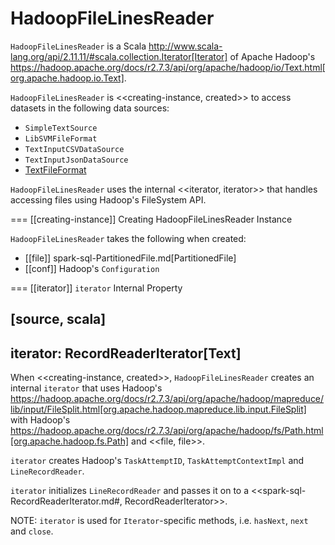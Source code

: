 # HadoopFileLinesReader

`HadoopFileLinesReader` is a Scala http://www.scala-lang.org/api/2.11.11/#scala.collection.Iterator[Iterator] of Apache Hadoop's https://hadoop.apache.org/docs/r2.7.3/api/org/apache/hadoop/io/Text.html[org.apache.hadoop.io.Text].

`HadoopFileLinesReader` is <<creating-instance, created>> to access datasets in the following data sources:

* `SimpleTextSource`
* `LibSVMFileFormat`
* `TextInputCSVDataSource`
* `TextInputJsonDataSource`
* [TextFileFormat](spark-sql-TextFileFormat.md)

`HadoopFileLinesReader` uses the internal <<iterator, iterator>> that handles accessing files using Hadoop's FileSystem API.

=== [[creating-instance]] Creating HadoopFileLinesReader Instance

`HadoopFileLinesReader` takes the following when created:

* [[file]] spark-sql-PartitionedFile.md[PartitionedFile]
* [[conf]] Hadoop's `Configuration`

=== [[iterator]] `iterator` Internal Property

[source, scala]
----
iterator: RecordReaderIterator[Text]
----

When <<creating-instance, created>>, `HadoopFileLinesReader` creates an internal `iterator` that uses Hadoop's https://hadoop.apache.org/docs/r2.7.3/api/org/apache/hadoop/mapreduce/lib/input/FileSplit.html[org.apache.hadoop.mapreduce.lib.input.FileSplit] with Hadoop's https://hadoop.apache.org/docs/r2.7.3/api/org/apache/hadoop/fs/Path.html[org.apache.hadoop.fs.Path] and <<file, file>>.

`iterator` creates Hadoop's `TaskAttemptID`, `TaskAttemptContextImpl` and `LineRecordReader`.

`iterator` initializes `LineRecordReader` and passes it on to a <<spark-sql-RecordReaderIterator.md#, RecordReaderIterator>>.

NOTE: `iterator` is used for ``Iterator``-specific methods, i.e. `hasNext`, `next` and `close`.
